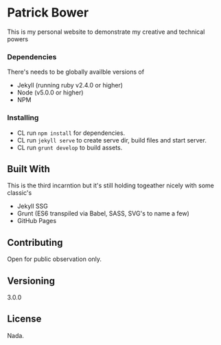# Patrick Bower

This is my personal website to demonstrate my creative and technical powers

### Dependencies 

There's needs to be globally availble versions of

- Jekyll (running ruby v2.4.0 or higher)
- Node (v5.0.0 or higher)
- NPM


### Installing

- CL run `npm install` for dependencies.
- CL run `jekyll serve` to create serve dir, build files and start server.
- CL run `grunt develop` to build assets.


## Built With

This is the third incarntion but it's still holding togeather nicely with some classic's 

- Jekyll SSG
- Grunt (ES6 transpiled via Babel, SASS, SVG's to name a few)
- GitHub Pages


## Contributing

Open for public observation only.


## Versioning

3.0.0


## License

Nada.
